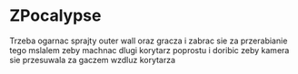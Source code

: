 # ZPocalypse
Trzeba ogarnac sprajty outer wall oraz gracza
i zabrac sie za przerabianie tego mslalem zeby machnac dlugi korytarz poprostu i doribic zeby kamera sie przesuwala za gaczem wzdluz korytarza
